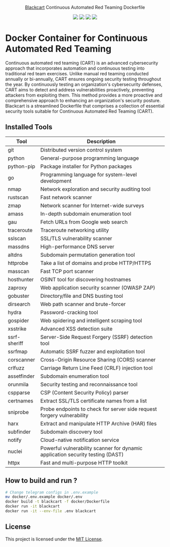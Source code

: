   <p align="center"><a href="https://github.com/ErdemOzgen/blackcart">Blackcart</a> Continuous Automated Red Teaming Dockerfile</p>
    <p align="center">
    <a href="https://github.com/erdemozgen/blackcart/actions/workflows/build-and-push.yaml" alt="Publish Docker Image">
          <img src="https://img.shields.io/github/actions/workflow/status/erdemozgen/blackcart/build-and-push.yaml" /></a>
    <a href="http://doge.mit-license.org" alt="License">
          <img src="http://img.shields.io/:license-mit-blue.svg" /></a>
    <a href="https://hub.docker.com/r/erdemozgen/blackcart/" alt="Docker image size">
          <img src="https://img.shields.io/docker/image-size/erdemozgen/blackcart/latest" /></a>
    <a href="https://hub.docker.com/r/erdemozgen/blackcart/" alt="Docker Pulls">
          <img src="https://img.shields.io/docker/pulls/erdemozgen/blackcart" /></a>
  </p>

# Docker Container for Continuous Automated Red Teaming

Continuous automated red teaming (CART) is an advanced cybersecurity approach that incorporates automation and continuous testing into traditional red team exercises. Unlike manual red teaming conducted annually or bi-annually, CART ensures ongoing security testing throughout the year. By continuously testing an organization's cybersecurity defenses, CART aims to detect and address vulnerabilities proactively, preventing attackers from exploiting them. This method provides a more proactive and comprehensive approach to enhancing an organization's security posture. Blackcart is a streamlined Dockerfile that comprises a collection of essential security tools suitable for Continuous Automated Red Teaming (CART).

## Installed Tools


| Tool            | Description                                       |
| --------------- | ------------------------------------------------- |
| git             | Distributed version control system               |
| python          | General-purpose programming language             |
| python-pip      | Package installer for Python packages            |
| go              | Programming language for system-level development|
| nmap            | Network exploration and security auditing tool   |
| rustscan        | Fast network scanner                              |
| zmap            | Network scanner for Internet-wide surveys        |
| amass           | In-depth subdomain enumeration tool              |
| gau             | Fetch URLs from Google web search                |
| traceroute      | Traceroute networking utility                     |
| sslscan         | SSL/TLS vulnerability scanner                     |
| massdns         | High-performance DNS server                       |
| altdns          | Subdomain permutation generation tool            |
| httprobe        | Take a list of domains and probe HTTP/HTTPS      |
| masscan         | Fast TCP port scanner                             |
| hosthunter      | OSINT tool for discovering hostnames             |
| zaproxy         | Web application security scanner (OWASP ZAP)     |
| gobuster        | Directory/file and DNS busting tool              |
| dirsearch       | Web path scanner and brute-forcer                |
| hydra           | Password-cracking tool                            |
| gospider        | Web spidering and intelligent scraping tool      |
| xsstrike        | Advanced XSS detection suite                      |
| ssrf-sheriff    | Server-Side Request Forgery (SSRF) detection tool|
| ssrfmap         | Automatic SSRF fuzzer and exploitation tool      |
| corscanner      | Cross-Origin Resource Sharing (CORS) scanner     |
| crlfuzz         | Carriage Return Line Feed (CRLF) injection tool  |
| assetfinder     | Subdomain enumeration tool                        |
| orunmila        | Security testing and reconnaissance tool         |
| cspparse        | CSP (Content Security Policy) parser             |
| certnames       | Extract SSL/TLS certificate names from a list    |
| sniprobe        | Probe endpoints to check for server side request forgery vulnerability|
| harx            | Extract and manipulate HTTP Archive (HAR) files  |
| subfinder       | Subdomain discovery tool                          |
| notify          | Cloud-native notification service                |
| nuclei          | Powerful vulnerability scanner for dynamic application security testing (DAST)|
| httpx           | Fast and multi-purpose HTTP toolkit              |


## How to build and run ?

```bash
# Change telegram configs in .env.example
mv docker/.env.example docker/.env
docker build -t blackcart -f docker/Dockerfile
docker run -it blackcart
docker run -it --env-file .env blackcart

```

## License

This project is licensed under the [MIT License](LICENSE).